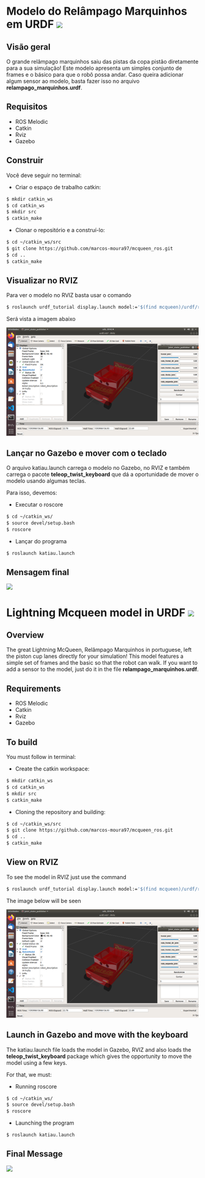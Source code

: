 # Modelo do Relâmpago Marquinhos em URDF <img src="https://encrypted-tbn0.gstatic.com/images?q=tbn%3AANd9GcQdgBEX9U3kDSvXtCVyDqfA1uIlomS8rwJQCw&usqp=CAU" width="40" />

## Visão geral

O grande relâmpago marquinhos saiu das pistas da copa pistão diretamente para a sua simulação! Este modelo apresenta um simples conjunto de frames e o 
básico para que o robô possa andar. Caso queira adicionar algum sensor ao modelo, basta fazer isso no arquivo **relampago_marquinhos.urdf**.


## Requisitos

  - ROS Melodic
  - Catkin
  - Rviz
  - Gazebo
  
## Construir

Você deve seguir no terminal:

- Criar o espaço de trabalho catkin:

``` sh
$ mkdir catkin_ws
$ cd catkin_ws
$ mkdir src
$ catkin_make
```

- Clonar o repositório e a construí-lo:

``` sh
$ cd ~/catkin_ws/src
$ git clone https://github.com/marcos-moura97/mcqueen_ros.git
$ cd ..
$ catkin_make
```

## Visualizar no RVIZ

Para ver o modelo no RVIZ basta usar o comando


``` sh
$ roslaunch urdf_tutorial display.launch model:='$(find mcqueen)/urdf/relampago_marquinhos.urdf'
```

Será vista a imagem abaixo

![SLAM no ROS](/marquinhos.png "marquinhos")


## Lançar no Gazebo e mover com o teclado

O arquivo katiau.launch carrega o modelo no Gazebo, no RVIZ e também carrega o pacote **teleop_twist_keyboard** que dá a oportunidade de mover o modelo
usando algumas teclas. 

Para isso, devemos:

- Executar o roscore

``` sh
$ cd ~/catkin_ws/
$ source devel/setup.bash
$ roscore
```

- Lançar do programa

``` sh
$ roslaunch katiau.launch
```

## Mensagem final

<img src="https://media1.tenor.com/images/3af3a165800cb5a7a1c2bd2854729988/tenor.gif?itemid=5931942" width="200" />


# Lightning Mcqueen model in URDF <img src="https://www.championprofessional.com/wp-content/uploads/2015/07/en-icon.png" width="40" />

## Overview

The great Lightning McQueen, Relâmpago Marquinhos in portuguese, left the piston cup lanes directly for your simulation! This model features a simple 
set of frames and the basic so that the robot can walk. If you want to add a sensor to the model, just do it in the file **relampago_marquinhos.urdf**.

## Requirements

  - ROS Melodic
  - Catkin
  - Rviz
  - Gazebo

## To build

You must follow in terminal:

- Create the catkin workspace:

```sh
$ mkdir catkin_ws
$ cd catkin_ws
$ mkdir src
$ catkin_make
```

- Cloning the repository and building:

```sh
$ cd ~/catkin_ws/src
$ git clone https://github.com/marcos-moura97/mcqueen_ros.git
$ cd ..
$ catkin_make
```

## View on RVIZ

To see the model in RVIZ just use the command

``` sh
$ roslaunch urdf_tutorial display.launch model:='$(find mcqueen)/urdf/relampago_marquinhos.urdf'
```

The image below will be seen

![SLAM no ROS](/marquinhos.png "marquinhos")

## Launch in Gazebo and move with the keyboard

The katiau.launch file loads the model in Gazebo, RVIZ and also loads the **teleop_twist_keyboard** package which gives the opportunity to move the model
using a few keys.

For that, we must:

- Running roscore

```sh
$ cd ~/catkin_ws/
$ source devel/setup.bash
$ roscore
```

- Launching the program

```sh
$ roslaunch katiau.launch
```

## Final Message

<img src="https://media1.tenor.com/images/3af3a165800cb5a7a1c2bd2854729988/tenor.gif?itemid=5931942" width="200" />
